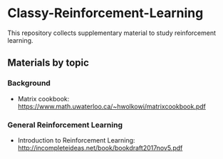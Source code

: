 # Classy-Reinforcement-Learning
This repository collects supplementary material to study reinforcement learning.

## Materials by topic

### Background 

- Matrix cookbook: https://www.math.uwaterloo.ca/~hwolkowi/matrixcookbook.pdf

### General Reinforcement Learning

- Introduction to Reinforcement Learning: http://incompleteideas.net/book/bookdraft2017nov5.pdf
